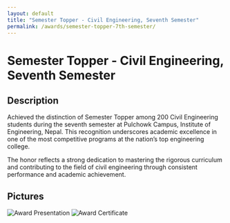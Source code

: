 ```yaml
---
layout: default
title: "Semester Topper - Civil Engineering, Seventh Semester"
permalink: /awards/semester-topper-7th-semester/
---
```


# Semester Topper - Civil Engineering, Seventh Semester

## Description
Achieved the distinction of Semester Topper among 200 Civil Engineering students during the seventh semester at Pulchowk Campus, Institute of Engineering, Nepal. This recognition underscores academic excellence in one of the most competitive programs at the nation’s top engineering college. 

The honor reflects a strong dedication to mastering the rigorous curriculum and contributing to the field of civil engineering through consistent performance and academic achievement.

## Pictures
![Award Presentation](path/to/presentation.jpg)
![Award Certificate](path/to/certificate.jpg)

